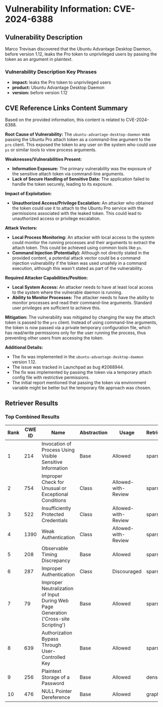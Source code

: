 # Vulnerability Information: CVE-2024-6388

## Vulnerability Description
Marco Trevisan discovered that the Ubuntu Advantage Desktop Daemon, before version 1.12, leaks the Pro token to unprivileged users by passing the token as an argument in plaintext.

### Vulnerability Description Key Phrases
- **impact:** leaks the Pro token to unprivileged users
- **product:** Ubuntu Advantage Desktop Daemon
- **version:** before version 1.12

## CVE Reference Links Content Summary
Based on the provided information, this content is related to CVE-2024-6388.

**Root Cause of Vulnerability:**
The `ubuntu-advantage-desktop-daemon` was passing the Ubuntu Pro attach token as a command-line argument to the `pro` client. This exposed the token to any user on the system who could use `ps` or similar tools to view process arguments.

**Weaknesses/Vulnerabilities Present:**
- **Information Exposure:** The primary vulnerability was the exposure of the sensitive attach token via command-line arguments.
- **Lack of Secure Handling of Sensitive Data:**  The application failed to handle the token securely, leading to its exposure.

**Impact of Exploitation:**
- **Unauthorized Access/Privilege Escalation:** An attacker who obtained the token could use it to attach to the Ubuntu Pro service with the permissions associated with the leaked token. This could lead to unauthorized access or privilege escalation.

**Attack Vectors:**
- **Local Process Monitoring:** An attacker with local access to the system could monitor the running processes and their arguments to extract the attach token. This could be achieved using common tools like `ps`.
- **Command Injection (Potentially):** Although not directly stated in the provided content, a potential attack vector could be a command injection vulnerability if the token was used unsafely in a command execution, although this wasn't stated as part of the vulnerability.

**Required Attacker Capabilities/Position:**
- **Local System Access:**  An attacker needs to have at least local access to the system where the vulnerable daemon is running.
- **Ability to Monitor Processes:** The attacker needs to have the ability to monitor processes and read their command-line arguments. Standard user privileges are sufficient to achieve this.

**Mitigation:**
The vulnerability was mitigated by changing the way the attach token is passed to the `pro` client. Instead of using command-line arguments, the token is now passed via a private temporary configuration file, which has read/write permissions only for the user running the process, thus preventing other users from accessing the token.

**Additional Details:**
- The fix was implemented in the `ubuntu-advantage-desktop-daemon` version 1.12.
- The issue was tracked in Launchpad as bug #2068944.
- The fix was implemented by passing the token via a temporary attach config file with restrictive permissions.
- The initial report mentioned that passing the token via environment variable might be better but the temporary file approach was chosen.

## Retriever Results

### Top Combined Results

| Rank | CWE ID | Name | Abstraction | Usage  | Retrievers | Individual Scores |
|------|--------|------|-------------|-------|------------|-------------------|
| 1 | 214 | Invocation of Process Using Visible Sensitive Information | Base | Allowed | sparse | 0.055 |
| 2 | 754 | Improper Check for Unusual or Exceptional Conditions | Class | Allowed-with-Review | sparse | 0.053 |
| 3 | 522 | Insufficiently Protected Credentials | Class | Allowed-with-Review | sparse | 0.053 |
| 4 | 1390 | Weak Authentication | Class | Allowed-with-Review | sparse | 0.052 |
| 5 | 208 | Observable Timing Discrepancy | Base | Allowed | sparse | 0.052 |
| 6 | 287 | Improper Authentication | Class | Discouraged | sparse | 0.051 |
| 7 | 79 | Improper Neutralization of Input During Web Page Generation ('Cross-site Scripting') | Base | Allowed | sparse | 0.051 |
| 8 | 639 | Authorization Bypass Through User-Controlled Key | Base | Allowed | sparse | 0.050 |
| 9 | 256 | Plaintext Storage of a Password | Base | Allowed | dense | 0.484 |
| 10 | 476 | NULL Pointer Dereference | Base | Allowed | graph | 0.002 |

